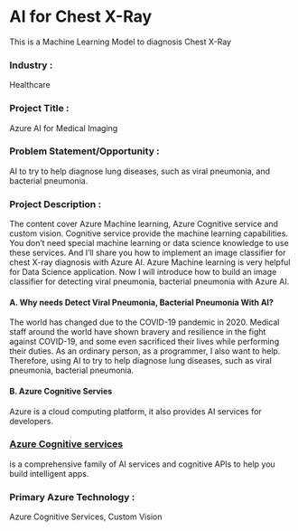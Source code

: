 # AI for Chest X-Ray

This is a Machine Learning Model to diagnosis Chest X-Ray

### Industry :
Healthcare

### Project Title :
Azure AI for Medical Imaging

### Problem Statement/Opportunity :
 AI to try to help diagnose lung diseases, such as viral pneumonia, and bacterial pneumonia.

### Project Description :
The content cover Azure Machine learning, Azure Cognitive service and custom vision. Cognitive service provide the machine learning capabilities. You don’t need special machine learning or data science knowledge to use these services. And I’ll share you how to implement an image classifier for chest X-ray diagnosis with Azure AI. Azure Machine learning is very helpful for Data Science application.
Now I will introduce how to build an image classifier for detecting viral pneumonia, bacterial pneumonia with Azure AI.
#### A. Why needs Detect Viral Pneumonia, Bacterial Pneumonia With AI?
The world has changed due to the COVID-19 pandemic in 2020. Medical staff around the world have shown bravery and resilience in the fight against COVID-19, and some even sacrificed their lives while performing their duties. As an ordinary person, as a programmer, I also want to help. Therefore, using AI to try to help diagnose lung diseases, such as viral pneumonia, bacterial pneumonia.
#### B. Azure Cognitive Servies
Azure is a cloud computing platform, it also provides AI services for developers.<h3><a href="https://azure.microsoft.com/en-us/products/cognitive-services/#tabx7928def8ee824ea9b21a2d63388906f4">Azure Cognitive services</a></h3> is a comprehensive family of AI services and cognitive APIs to help you build intelligent apps.

### Primary Azure Technology :
Azure Cognitive Services, Custom Vision
 
